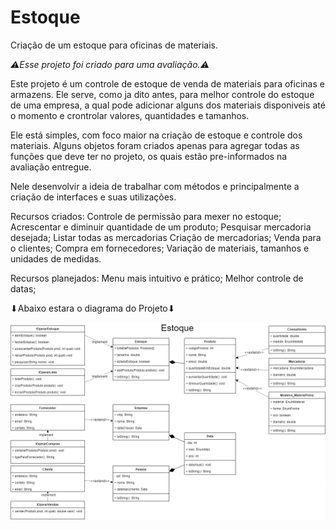 # Estoque
Criação de um estoque para oficinas de materiais.

*⚠️Esse projeto foi criado para uma avaliação.⚠️*

Este projeto é um controle de estoque de venda de materiais para oficinas e armazens. Ele serve, como ja dito antes, para melhor controle do estoque de uma empresa, a qual pode adicionar alguns dos materiais disponiveis até o momento e crontrolar valores, quantidades e tamanhos.

Ele está simples, com foco maior na criação de estoque e controle dos materiais. Alguns objetos foram criados apenas para agregar todas as funções que deve ter no projeto, os quais estão pre-informados na avaliação entregue.

Nele desenvolvir a ideia de trabalhar com métodos e principalmente a criação de interfaces e suas utilizações.


Recursos criados:
  Controle de permissão para mexer no estoque;
  Acrescentar e diminuir quantidade de um produto;
  Pesquisar mercadoria desejada;
  Listar todas as mercadorias
  Criação de mercadorias;
  Venda para o clientes;
  Compra em fornecedores;
  Variação de materiais, tamanhos e unidades de medidas.

Recursos planejados:
  Menu mais intuitivo e prático;
  Melhor controle de datas;


⬇Abaixo estara o diagrama do Projeto⬇

![alt text](https://github.com/GiovanniBandeira/Estoque/blob/1998c7ae668fef63f6647a9b136dd47724974179/assets/Avaliacao.drawio.png)
